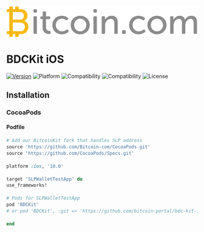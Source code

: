 ![Logo](github_logo.png)

# BDCKit iOS

[![Version](https://img.shields.io/badge/pod-v0.1.0-blue.svg)](https://github.com/Bitcoin-com/CocoaPods/tree/master/SLPWallet/0.1.0)
![Platform](https://img.shields.io/badge/platform-ios-black.svg) 
![Compatibility](https://img.shields.io/badge/iOS-+10.0-orange.svg) 
![Compatibility](https://img.shields.io/badge/Swift-4.0-orange.svg) 
![License](https://img.shields.io/badge/License-MIT-lightgrey.svg) 

## Installation

### CocoaPods

#### Podfile

```ruby
# Add our BitcoinKit fork that handles SLP address
source 'https://github.com/Bitcoin-com/CocoaPods.git'
source 'https://github.com/CocoaPods/Specs.git'

platform :ios, '10.0'

target 'SLPWalletTestApp' do
use_frameworks!

# Pods for SLPWalletTestApp
pod 'BDCKit'
# or pod 'BDCKit', :git => 'https://github.com/bitcoin-portal/bdc-kit-ios', :branch => 'master'

end
```
